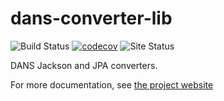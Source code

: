 dans-converter-lib
==================

![Build Status](https://github.com/DANS-KNAW/dans-validation-lib/actions/workflows/build.yml/badge.svg)
[![codecov](https://codecov.io/gh/DANS-KNAW/dans-validation-lib/branch/master/graph/badge.svg)](https://codecov.io/gh/DANS-KNAW/dans-validation-lib)
![Site Status](https://github.com/DANS-KNAW/dans-validation-lib/actions/workflows/docs.yml/badge.svg)

DANS Jackson and JPA converters.

For more documentation, see [the project website](https://dans-knaw.github.io/dans-validation-lib/)

